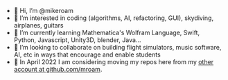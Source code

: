 - 👋 Hi, I’m @mikeroam
- 👀 I’m interested in coding (algorithms, AI, refactoring, GUI), skydiving, airplanes, guitars
- 🌱 I’m currently learning Mathematica's Wolfram Language, Swift, Python, Javascript, Unity3D, blender, Java...
- 💞️ I’m looking to collaborate on building flight simulators, music software, AI, etc in ways that encourage and enable students
- 🤖 In April 2022 I am considering moving my repos here from my [other account at github.com/mroam](github.com/mroam).
<!---
mikeroam/mikeroam is a ✨ special ✨ repository because its `README.md` (this file) appears on your GitHub profile.
You can click the Preview link to take a look at your changes.
--->
